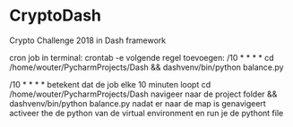# CryptoDash
Crypto Challenge 2018 in Dash framework

cron job
in terminal: crontab -e volgende regel toevoegen:
/10 * * * * cd /home/wouter/PycharmProjects/Dash && dashvenv/bin/python balance.py

/10 * * * * betekent dat de job elke 10 minuten loopt
cd /home/wouter/PycharmProjects/Dash navigeer naar de project folder
&& dashvenv/bin/python balance.py nadat er naar de map is genavigeert activeer the de python van de virtual environment en run je de pythont file
